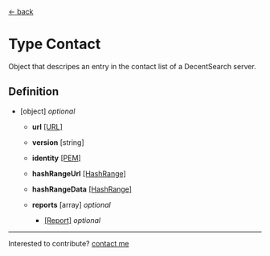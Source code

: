 [← back](./)

# Type Contact

Object that descripes an entry in the contact list of a DecentSearch server.

## Definition

 - [object] *optional*
   - **url** [[URL]](./types/url) 

   - **version** [string] 

   - **identity** [[PEM]](./types/pem) 

   - **hashRangeUrl** [[HashRange]](./types/hashrange) 

   - **hashRangeData** [[HashRange]](./types/hashrange) 

   - **reports** [array] *optional*
     - [[Report]](./types/report) *optional*






---
Interested to contribute? [contact me](mailto:dustin@commit.international)
